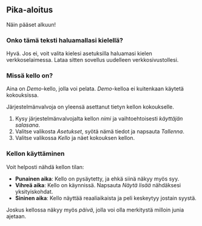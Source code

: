 ﻿## Pika-aloitus
Näin pääset alkuun!

### Onko tämä teksti haluamallasi kielellä?
Hyvä.
Jos ei, voit valita kielesi asetuksilla haluamasi kielen verkkoselaimessa.
Lataa sitten sovellus uudelleen verkkosivustollesi.

### Missä kello on?
Aina on *Demo*-kello, jolla voi pelata.
*Demo*-kelloa ei kuitenkaan käytetä kokouksissa.

Järjestelmänvalvoja on yleensä asettanut tietyn kellon kokoukselle.
1. Kysy järjestelmänvalvojalta kellon *nimi* ja vaihtoehtoisesti *käyttäjän salasana*.
2. Valitse valikosta *Asetukset*, syötä nämä tiedot ja napsauta *Tallenna*.
3. Valitse valikossa *Kello* ja näet kokouksen kellon.

### Kellon käyttäminen
Voit helposti nähdä kellon tilan:
* **Punainen aika**: Kello on pysäytetty, ja ehkä siinä näkyy myös syy.
* **Vihreä aika**: Kello on käynnissä. Napsauta *Näytä lisää* nähdäksesi yksityiskohdat.
* **Sininen aika**: Kello näyttää reaaliaikaista ja peli keskeytyy jostain syystä.

Joskus kellossa näkyy myös *päivä*, jolla voi olla merkitystä milloin junia ajetaan.